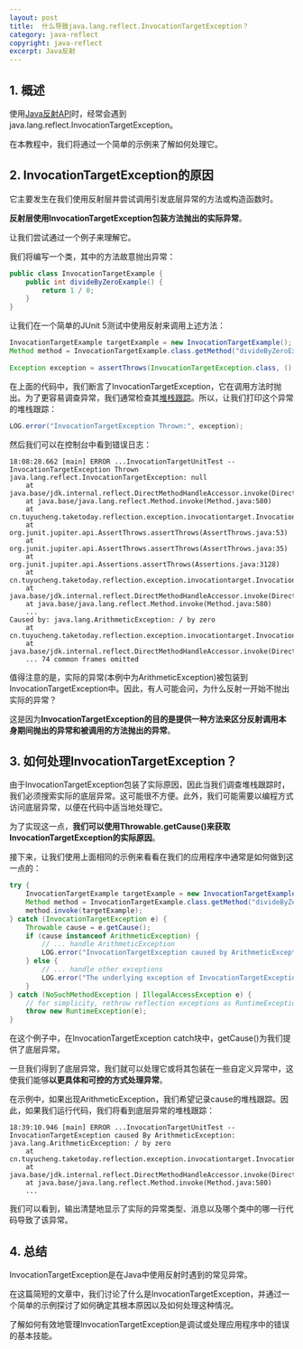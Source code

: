 ```yaml
---
layout: post
title:  什么导致java.lang.reflect.InvocationTargetException？
category: java-reflect
copyright: java-reflect
excerpt: Java反射
---
```


## 1. 概述

使用[Java反射API](https://www.baeldung.com/java-reflection)时，经常会遇到java.lang.reflect.InvocationTargetException。

在本教程中，我们将通过一个简单的示例来了解如何处理它。

## 2. InvocationTargetException的原因

它主要发生在我们使用反射层并尝试调用引发底层异常的方法或构造函数时。

**反射层使用InvocationTargetException包装方法抛出的实际异常**。

让我们尝试通过一个例子来理解它。

我们将编写一个类，其中的方法故意抛出异常：

```java
public class InvocationTargetExample {
    public int divideByZeroExample() {
        return 1 / 0;
    }
}
```

让我们在一个简单的JUnit 5测试中使用反射来调用上述方法：

```java
InvocationTargetExample targetExample = new InvocationTargetExample(); 
Method method = InvocationTargetExample.class.getMethod("divideByZeroExample");
 
Exception exception = assertThrows(InvocationTargetException.class, () -> method.invoke(targetExample));
```

在上面的代码中，我们断言了InvocationTargetException，它在调用方法时抛出。为了更容易调查异常，我们通常检查其[堆栈跟踪](https://www.baeldung.com/java-get-current-stack-trace)。所以，让我们打印这个异常的堆栈跟踪：

```java
LOG.error("InvocationTargetException Thrown:", exception);
```

然后我们可以在控制台中看到错误日志：

```text
18:08:28.662 [main] ERROR ...InvocationTargetUnitTest -- InvocationTargetException Thrown
java.lang.reflect.InvocationTargetException: null
	at java.base/jdk.internal.reflect.DirectMethodHandleAccessor.invoke(DirectMethodHandleAccessor.java:118)
	at java.base/java.lang.reflect.Method.invoke(Method.java:580)
	at cn.tuyucheng.taketoday.reflection.exception.invocationtarget.InvocationTargetUnitTest.lambda$whenCallingMethodThrowsException_thenAssertCauseOfInvocationTargetException$0(InvocationTargetUnitTest.java:23)
	at org.junit.jupiter.api.AssertThrows.assertThrows(AssertThrows.java:53)
	at org.junit.jupiter.api.AssertThrows.assertThrows(AssertThrows.java:35)
	at org.junit.jupiter.api.Assertions.assertThrows(Assertions.java:3128)
	at cn.tuyucheng.taketoday.reflection.exception.invocationtarget.InvocationTargetUnitTest.whenCallingMethodThrowsException_thenAssertCauseOfInvocationTargetException(InvocationTargetUnitTest.java:23)
	at java.base/jdk.internal.reflect.DirectMethodHandleAccessor.invoke(DirectMethodHandleAccessor.java:103)
	at java.base/java.lang.reflect.Method.invoke(Method.java:580)
	...
Caused by: java.lang.ArithmeticException: / by zero
	at cn.tuyucheng.taketoday.reflection.exception.invocationtarget.InvocationTargetExample.divideByZeroExample(InvocationTargetExample.java:5)
	at java.base/jdk.internal.reflect.DirectMethodHandleAccessor.invoke(DirectMethodHandleAccessor.java:103)
	... 74 common frames omitted
```

值得注意的是，实际的异常(本例中为ArithmeticException)被包装到InvocationTargetException中。因此，有人可能会问，为什么反射一开始不抛出实际的异常？

这是因为**InvocationTargetException的目的是提供一种方法来区分反射调用本身期间抛出的异常和被调用的方法抛出的异常**。

## 3. 如何处理InvocationTargetException？

由于InvocationTargetException包装了实际原因，因此当我们调查堆栈跟踪时，我们必须搜索实际的底层异常。这可能很不方便。此外，我们可能需要以编程方式访问底层异常，以便在代码中适当地处理它。

为了实现这一点，**我们可以使用Throwable.getCause()来获取InvocationTargetException的实际原因**。

接下来，让我们使用上面相同的示例来看看在我们的应用程序中通常是如何做到这一点的：

```java
try {
    InvocationTargetExample targetExample = new InvocationTargetExample();
    Method method = InvocationTargetExample.class.getMethod("divideByZeroExample");
    method.invoke(targetExample);
} catch (InvocationTargetException e) {
    Throwable cause = e.getCause();
    if (cause instanceof ArithmeticException) {
        // ... handle ArithmeticException
        LOG.error("InvocationTargetException caused by ArithmeticException:", cause);
    } else {
        // ... handle other exceptions
        LOG.error("The underlying exception of InvocationTargetException:", cause);
    }
} catch (NoSuchMethodException | IllegalAccessException e) {
    // for simplicity, rethrow reflection exceptions as RuntimeException
    throw new RuntimeException(e);
}
```

在这个例子中，在InvocationTargetException catch块中，getCause()为我们提供了底层异常。

一旦我们得到了底层异常，我们就可以处理它或将其包装在一些自定义异常中，这使我们能够**以更具体和可控的方式处理异常**。

在示例中，如果出现ArithmeticException，我们希望记录cause的堆栈跟踪。因此，如果我们运行代码，我们将看到底层异常的堆栈跟踪：

```text
18:39:10.946 [main] ERROR ...InvocationTargetUnitTest -- InvocationTargetException caused By ArithmeticException:
java.lang.ArithmeticException: / by zero
	at cn.tuyucheng.taketoday.reflection.exception.invocationtarget.InvocationTargetExample.divideByZeroExample(InvocationTargetExample.java:5)
	at java.base/jdk.internal.reflect.DirectMethodHandleAccessor.invoke(DirectMethodHandleAccessor.java:103)
	at java.base/java.lang.reflect.Method.invoke(Method.java:580)
	...
```

我们可以看到，输出清楚地显示了实际的异常类型、消息以及哪个类中的哪一行代码导致了该异常。

## 4. 总结

InvocationTargetException是在Java中使用反射时遇到的常见异常。

在这篇简短的文章中，我们讨论了什么是InvocationTargetException，并通过一个简单的示例探讨了如何确定其根本原因以及如何处理这种情况。

了解如何有效地管理InvocationTargetException是调试或处理应用程序中的错误的基本技能。